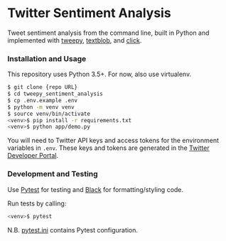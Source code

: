 # Twitter Sentiment Analysis

Tweet sentiment analysis from the command line, built in Python and implemented with [tweepy], [textblob], and [click].

### Installation and Usage
This repository uses Python 3.5+. For now, also use virtualenv.

```bash
$ git clone {repo URL}
$ cd tweepy_sentiment_analysis
$ cp .env.example .env
$ python -m venv venv
$ source venv/bin/activate
<venv>$ pip install -r requirements.txt
<venv>$ python app/demo.py
```

You will need to Twitter API keys and access tokens for the environment variables in `.env`. These keys and tokens are generated in the [Twitter Developer Portal].

### Development and Testing
Use [Pytest] for testing and [Black] for formatting/styling code.

Run tests by calling:
```bash
<venv>$ pytest
```

N.B. [pytest.ini](pytest.ini) contains Pytest configuration.

[tweepy]: https://tweepy.readthedocs.io/en/latest/
[textblob]: https://textblob.readthedocs.io/en/dev/
[click]: https://click.palletsprojects.com/en/7.x/
[Twitter Developer Portal]: https://developer.twitter.com/en/apps
[Pytest]: https://docs.pytest.org/en/latest/
[Black]: https://black.readthedocs.io/en/stable/
